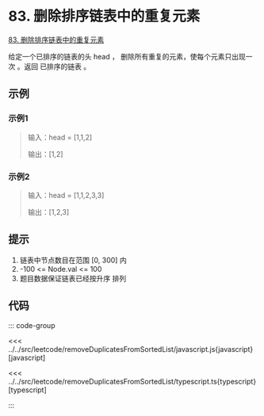 # 83. 删除排序链表中的重复元素

[83. 删除排序链表中的重复元素](https://leetcode.cn/problems/remove-duplicates-from-sorted-list/description/)

给定一个已排序的链表的头 head ， 删除所有重复的元素，使每个元素只出现一次 。返回 已排序的链表 。

## 示例

### 示例1

> 输入：head = [1,1,2]
>
> 输出：[1,2]

### 示例2

> 输入：head = [1,1,2,3,3]
>
> 输出：[1,2,3]

## 提示

1. 链表中节点数目在范围 [0, 300] 内
2. -100 <= Node.val <= 100
3. 题目数据保证链表已经按升序 排列

## 代码

::: code-group

<<< ../../src/leetcode/removeDuplicatesFromSortedList/javascript.js{javascript} [javascript]

<<< ../../src/leetcode/removeDuplicatesFromSortedList/typescript.ts{typescript} [typescript]

:::